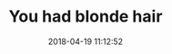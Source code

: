 ---
layout: post
title: 'You had blonde hair'
date: '2018-04-19 11:12:52'
last_modified_at: '2024-09-23 14:39:54'
category: "Marina di Ravenna"
tags:
  - Italy
  - Marina di Ravenna
  - architecture
description: "A green wooden window shutter and wall scarred by time"
featImage: '20180419-marina-2395.webp'
featImageAlt: 'A green wooden window shutter and wall scarred by time'
featImageWidth: '963'
featImageHeight: '1440'
coffeeTable: false
---